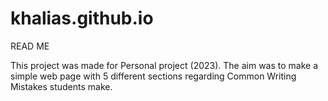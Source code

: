 # khalias.github.io
<html>
  <head>
  READ ME
  </head>
  <p> This project was made for Personal project (2023). The aim was to make a simple web page with 5 different sections regarding Common Writing Mistakes students make.
</html>
